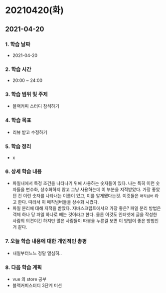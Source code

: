 # 20210420\(화\)

## 2021-04-20

### 1. 학습 날짜

* 2021-04-20

### 2. 학습 시간

* 20:00 ~ 24:00

### 3. 학습 범위 및 주제

* 블랙커피 스터디 참석하기

### 4. 학습 목표

* 리뷰 받고 수정하기

### 5. 학습 정리

* x

### 6. 상세 학습 내용

* 파일내에서 특정 조건을 나타나기 위해 사용하는 숫자들이 있다. 나는 특히 이런 숫자들을 변수화, 상수화하지 않고 그냥 사용하는데 이 부분을 지적받았다. 가장 좋았던 건 이런 숫자를 나타내는 이름이 있고, 이를 알게됐다는것. 이것들은 `매직넘버` 라고 한다. 따라서 이 매직넘버들을 상수화 시켰다.
* 파일 분리에 대해 지적을 받았다. 자바스크립트에서으 가장 좋은? 파일 분리 방법은 객체 하나 당 파일 하나로 빼는 것이라고 한다. 물론 이것도 인터넷에 글을 작성한  사람의 의견이긴 하지만 많은 사람들이 따봉을 누른걸 보면 이 방법이 좋은 방법인거 같다.

### 7. 오늘 학습 내용에 대한 개인적인 총평

* 내일부터느느 정말 열심히..

### 8. 다음 학습 계획

* vue 의 store 공부
* 블랙커피스터디 3단계 미션

